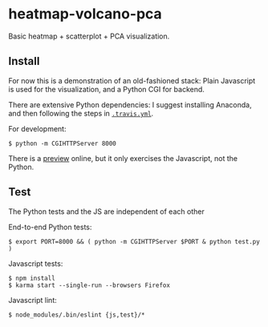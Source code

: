 # heatmap-volcano-pca

Basic heatmap + scatterplot + PCA visualization.

## Install
For now this is a demonstration of an old-fashioned stack:
Plain Javascript is used for the visualization, and a Python
CGI for backend.

There are extensive Python dependencies: I suggest installing Anaconda,
and then following the steps in [`.travis.yml`](.travis.yml).

For development:
```
$ python -m CGIHTTPServer 8000
```

There is a [preview](https://refinery-platform.github.io/heatmap-volcano-pca/)
online, but it only exercises the Javascript, not the Python.

## Test
The Python tests and the JS are independent of each other

End-to-end Python tests:
```
$ export PORT=8000 && ( python -m CGIHTTPServer $PORT & python test.py )
```

Javascript tests:
```
$ npm install
$ karma start --single-run --browsers Firefox 
```

Javascript lint:
```
$ node_modules/.bin/eslint {js,test}/* 
```
